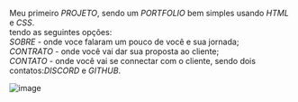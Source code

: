 Meu primeiro *PROJETO*, sendo um *PORTFOLIO* bem simples usando *HTML* e *CSS*.                                                                                          
tendo as seguintes opções:                                                                                              
*SOBRE* - onde voce falaram um pouco de você e sua jornada;                                                                                        
*CONTRATO* - onde você vai dar sua proposta ao cliente;                                                                                              
*CONTATO* - onde você vai se connectar com o cliente, sendo dois contatos:*DISCORD* e *GITHUB*.                                                                                                                                  

![image](https://github.com/user-attachments/assets/9068d6e0-db0a-45fc-91c1-46aa7c0c8c0f)
